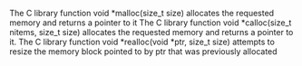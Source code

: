The C library function void *malloc(size_t size) allocates the requested memory and returns a pointer to it
The C library function void *calloc(size_t nitems, size_t size) allocates the requested memory and returns a pointer to it.
The C library function void *realloc(void *ptr, size_t size) attempts to resize the memory block pointed to by ptr that was previously allocated
